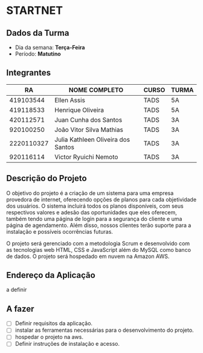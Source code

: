 # **STARTNET**

## Dados da Turma
* Dia da semana: **Terça-Feira**
* Período: **Matutino**

## Integrantes
| RA   | NOME COMPLETO | CURSO | TURMA |
|------|---------------|-------|-------|
| 419103544 | Ellen Assis | TADS  | 5A    |
| 419118533 | Henrique Oliveira   | TADS  | 5A    |
| 420112571 | Juan Cunha dos Santos | TADS  | 3A    |
| 920100250 | João Vitor Silva Mathias | TADS  | 3A    |
| 2220110327 | Julia Kathleen Oliveira dos Santos| TADS  | 3A |
| 920116114 | Victor Ryuichi Nemoto| TADS  | 3A |

## Descrição do Projeto

O objetivo do projeto é a criação de um sistema para uma empresa provedora de internet, oferecendo opções de planos para cada objetividade dos usuários.
O sistema incluirá todos os planos disponíveis, com seus respectivos valores e adesão das oportunidades que eles oferecem, também tendo uma página de login para a segurança do cliente e uma página de agendamento. Além disso, nossos clientes terão suporte para a instalação e possíveis ocorrências futuras.

O projeto será gerenciado com a metodologia Scrum e desenvolvido com as tecnologias web HTML, CSS e JavaScript além do MySQL como banco de dados. O projeto será hospedado em nuvem na Amazon AWS.

## Endereço da Aplicação
a definir

## A fazer

- [ ] Definir requisitos da aplicação.
- [ ] instalar as ferramentas necessárias para o desenvolvimento do projeto.
- [ ] hospedar o projeto na aws.
- [ ] Definir instruções de instalação e acesso.
